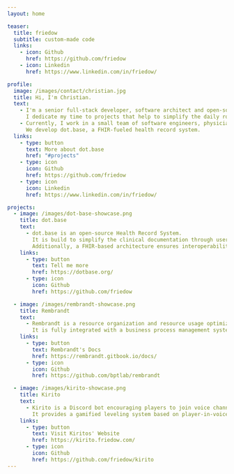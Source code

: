 ```yaml
---
layout: home

teaser:
  title: friedow
  subtitle: custom-made code
  links:
    - icon: Github
      href: https://github.com/friedow
    - icon: Linkedin
      href: https://www.linkedin.com/in/friedow/

profile:
  image: /images/contact/christian.jpg
  title: Hi, I'm Christian.
  text:
    - I'm a senior full-stack developer, software architect and open-source contributor located in Berlin, Germany.
      I dedicate my time to projects that help to simplify the daily routine of others.
    - Currently, I work in a small team of software engineers, physicians and researchers at Charité – Universitätsmedizin Berlin.
      We develop dot.base, a FHIR-fueled health record system.
  links:
    - type: button
      text: More about dot.base
      href: "#projects"
    - type: icon
      icon: Github
      href: https://github.com/friedow
    - type: icon
      icon: Linkedin
      href: https://www.linkedin.com/in/friedow/

projects:
  - image: /images/dot-base-showcase.png
    title: dot.base
    text:
      - dot.base is an open-source Health Record System.
        It is build to simplify the clinical documentation through user centric design.
        Additionally, a FHIR-based architecture ensures interoperability.
    links:
      - type: button
        text: Tell me more
        href: https://dotbase.org/
      - type: icon
        icon: Github
        href: https://github.com/friedow

  - image: /images/rembrandt-showcase.png
    title: Rembrandt
    text:
      - Rembrandt is a resource organization and resource usage optimization plattform.
        It is fully integrated with a business process management system and features a bring your own code system utilizing docker containers.
    links:
      - type: button
        text: Rembrandt's Docs
        href: https://rembrandt.gitbook.io/docs/
      - type: icon
        icon: Github
        href: https://github.com/bptlab/rembrandt

  - image: /images/kirito-showcase.png
    title: Kirito
    text:
      - Kirito is a Discord bot encouraging players to join voice channels on Discord Servers.
        It provides a gamified leveling system based on player-in-voice time.
    links:
      - type: button
        text: Visit Kiritos' Website
        href: https://kirito.friedow.com/
      - type: icon
        icon: Github
        href: https://github.com/friedow/kirito
---
```

